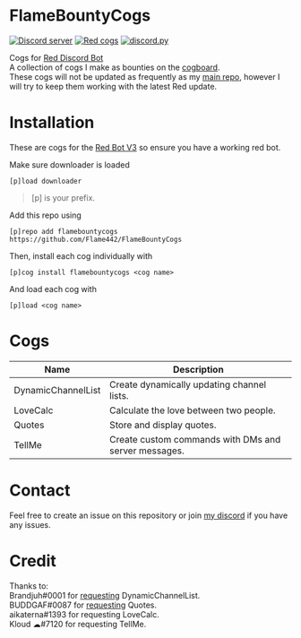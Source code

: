 # FlameBountyCogs

[![Discord server](https://discordapp.com/api/guilds/535921134152187919/embed.png)](https://discord.gg/bYqCjvu)
[![Red cogs](https://img.shields.io/badge/Red--DiscordBot-cogs-red.svg)](https://github.com/Cog-Creators/Red-DiscordBot/tree/V3/develop)
[![discord.py](https://img.shields.io/badge/discord-py-blue.svg)](https://github.com/Rapptz/discord.py)

Cogs for [Red Discord Bot](https://github.com/Cog-Creators/Red-DiscordBot)  
A collection of cogs I make as bounties on the [cogboard](https://cogboard.red/c/bounties).  
These cogs will not be updated as frequently as my [main repo](https://github.com/Flame442/FlameCogs), however I will try to keep them working with the latest Red update.

# Installation

These are cogs for the [Red Bot V3](https://github.com/Cog-Creators/Red-DiscordBot/tree/V3/develop) so ensure you have a working red bot.

Make sure downloader is loaded

`[p]load downloader`

>[p] is your prefix.

Add this repo using

`[p]repo add flamebountycogs https://github.com/Flame442/FlameBountyCogs`

Then, install each cog individually with

`[p]cog install flamebountycogs <cog name>`

And load each cog with

`[p]load <cog name>`

# Cogs

Name | Description
--- | ---
DynamicChannelList | Create dynamically updating channel lists.
LoveCalc | Calculate the love between two people.
Quotes | Store and display quotes.
TellMe | Create custom commands with DMs and server messages.

# Contact

Feel free to create an issue on this repository or join [my discord](https://discord.gg/bYqCjvu) if you have any issues.

# Credit

Thanks to:  
Brandjuh#0001 for [requesting](https://cogboard.red/t/dynamic-embedded-channel-information/464) DynamicChannelList.  
BUDDGAF#0087 for [requesting](https://cogboard.red/t/completed-and-paid-need-a-quote-cog/424) Quotes.  
aikaterna#1393 for requesting LoveCalc.  
Kloud ☁#7120 for requesting TellMe.
